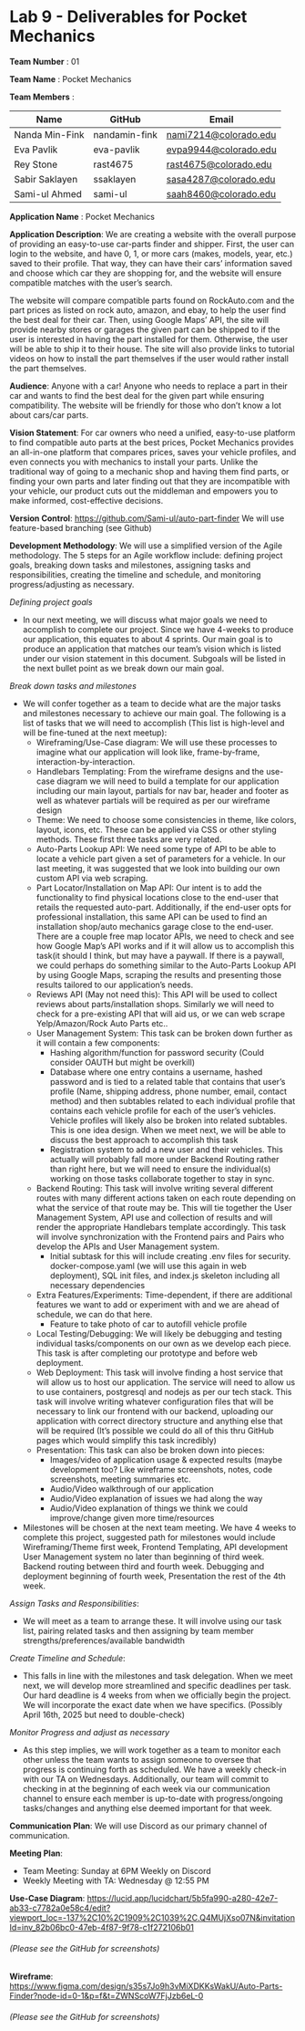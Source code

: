 # Lab 9 - Deliverables for Pocket Mechanics

**Team Number** : 01

**Team Name** : Pocket Mechanics

**Team Members** :

| Name | GitHub | Email |
| --- | --- | --- |
| Nanda Min-Fink | nandamin-fink | nami7214@colorado.edu |
| Eva Pavlik | eva-pavlik | evpa9944@colorado.edu |
| Rey Stone | rast4675 | rast4675@colorado.edu |
| Sabir Saklayen | ssaklayen | sasa4287@colorado.edu |
| Sami-ul Ahmed | sami-ul | saah8460@colorado.edu |

**Application Name** : Pocket Mechanics

**Application Description**: We are creating a website with the overall purpose of providing an easy-to-use car-parts finder and shipper. First, the user can login to the website, and have 0, 1, or more cars (makes, models, year, etc.) saved to their profile. That way, they can have their cars’ information saved and choose which car they are shopping for, and the website will ensure compatible matches with the user’s search.

The website will compare compatible parts found on RockAuto.com and the part prices as listed on rock auto, amazon, and ebay, to help the user find the best deal for their car. Then, using Google Maps’ API, the site will provide nearby stores or garages the given part can be shipped to if the user is interested in having the part installed for them. Otherwise, the user will be able to ship it to their house. The site will also provide links to tutorial videos on how to install the part themselves if the user would rather install the part themselves.

**Audience**: Anyone with a car! Anyone who needs to replace a part in their car and wants to find the best deal for the given part while ensuring compatibility. The website will be friendly for those who don’t know a lot about cars/car parts.

**Vision Statement**: For car owners who need a unified, easy-to-use platform to find compatible auto parts at the best prices, Pocket Mechanics provides an all-in-one platform that compares prices, saves your vehicle profiles, and even connects you with mechanics to install your parts. Unlike the traditional way of going to a mechanic shop and having them find parts, or finding your own parts and later finding out that they are incompatible with your vehicle, our product cuts out the middleman and empowers you to make informed, cost-effective decisions.

**Version Control**: https://github.com/Sami-ul/auto-part-finder
We will use feature-based branching (see Github)

**Development Methodology**: We will use a simplified version of the Agile methodology. The 5 steps for an Agile workflow include: defining project goals, breaking down tasks and milestones, assigning tasks and responsibilities, creating the timeline and schedule, and monitoring progress/adjusting as necessary.

*Defining project goals*
 - In our next meeting, we will discuss what major goals we need to accomplish to complete our project. Since we have 4-weeks to produce our application, this equates to about 4 sprints. Our main goal is to produce an application that matches our team’s vision which is listed under our vision statement in this document. Subgoals will be listed in the next bullet point as we break down our main goal.
 
*Break down tasks and milestones*
 - We will confer together as a team to decide what are the major tasks and milestones necessary to achieve our main goal. The following is a list of tasks that we will need to accomplish (This list is high-level and will be fine-tuned at the next meetup):
   - Wireframing/Use-Case diagram: We will use these processes to imagine what our application will look like, frame-by-frame, interaction-by-interaction.
   - Handlebars Templating: From the wireframe designs and the use-case diagram we will need to build a template for our application including our main layout,  partials for nav bar, header and footer as well as whatever partials will be required as per our wireframe design
   - Theme: We need to choose some consistencies in theme, like colors, layout, icons, etc. These can be applied via CSS or other styling methods. These first three tasks are very related.
   - Auto-Parts Lookup API: We need some type of API to be able to locate a vehicle part given a set of parameters for a vehicle. In our last meeting, it was suggested that we look into building our own custom API via web scraping.
   - Part Locator/Installation on Map API: Our intent is to add the functionality to find physical locations close to the end-user that retails the requested auto-part. Additionally, if the end-user opts for professional installation, this same API can be used to find an installation shop/auto mechanics garage close to the end-user. There are a couple free map locator APIs, we need to check and see how Google Map’s API works and if it will allow us to accomplish this task(it should I think, but may have a paywall. If there is a paywall, we could perhaps do something similar to the Auto-Parts Lookup API by using Google Maps, scraping the results and presenting those results tailored to our application’s needs. 
   - Reviews API (May not need this): This API will be used to collect reviews about parts/installation shops. Similarly we will need to check for a pre-existing API that will aid us, or we can web scrape Yelp/Amazon/Rock Auto Parts etc..
   - User Management System: This task can be broken down further as it will contain a few components:
       - Hashing algorithm/function for password security (Could consider OAUTH but might be overkill)
       - Database where one entry contains a username, hashed password and is tied to a related table that contains that user’s profile (Name, shipping address, phone number, email, contact method) and then subtables related to each individual profile that contains each vehicle profile for each of the user’s vehicles. Vehicle profiles will likely also be broken into related subtables. This is one idea design. When we meet next, we will be able to discuss the best approach to accomplish this task
       - Registration system to add a new user and their vehicles. This actually will probably fall more under Backend Routing rather than right here, but we will need to ensure the individual(s) working on those tasks collaborate together to stay in sync.
    - Backend Routing: This task will involve writing several different routes with many different actions taken on each route depending on what the service of that route may be. This will tie together the User Management System, API use and collection of results and will render the appropriate Handlebars template accordingly. This task will involve synchronization with the Frontend pairs and Pairs who develop the APIs and User Management system.
       - Initial subtask for this will include creating .env files for security. docker-compose.yaml (we will use this again in web deployment), SQL init files, and index.js skeleton including all necessary dependencies
    - Extra Features/Experiments: Time-dependent, if there are additional features we want to add or experiment with and we are ahead of schedule, we can do that here.
       - Feature to take photo of car to autofill vehicle profile
    - Local Testing/Debugging: We will likely be debugging and testing individual tasks/components on our own as we develop each piece. This task is after completing our prototype and before web deployment.
    - Web Deployment: This task will involve finding a host service that will allow us to host our application. The service will need to allow us to use containers, postgresql and nodejs as per our tech stack. This task will involve writing whatever configuration files that will be necessary to link our frontend with our backend, uploading our application with correct directory structure and anything else that will be required (It’s possible we could do all of this thru GitHub pages which would simplify this task incredibly)
    - Presentation: This task can also be broken down into pieces:
       - Images/video of application usage & expected results (maybe development too? Like wireframe screenshots, notes, code screenshots, meeting summaries etc.
       - Audio/Video walkthrough of our application
       - Audio/Video explanation of issues we had along the way
       - Audio/Video explanation of things we think we could improve/change given more time/resources
 - Milestones will be chosen at the next team meeting. We have 4 weeks to complete this project, suggested path for milestones would include Wireframing/Theme first week, Frontend Templating, API development User Management system no later than beginning of third week. Backend routing between third and fourth week. Debugging and deployment beginning of fourth week, Presentation the rest of the 4th week.
  
*Assign Tasks and Responsibilities*:
 - We will meet as a team to arrange these. It will involve using our task list, pairing related tasks and then assigning by team member strengths/preferences/available bandwidth
 
*Create Timeline and Schedule*:
 - This falls in line with the milestones and task delegation. When we meet next, we will develop more streamlined and specific deadlines per task. Our hard deadline is 4 weeks from when we officially begin the project. We will incorporate the exact date when we have specifics. (Possibly April 16th, 2025 but need to double-check)
 
*Monitor Progress and adjust as necessary*
 - As this step implies, we will work together as a team to monitor each other unless the team wants to assign someone to oversee that progress is continuing forth as scheduled. We have a weekly check-in with our TA on Wednesdays. Additionally, our team will commit to checking in at the beginning of each week via our communication channel to ensure each member is up-to-date with progress/ongoing tasks/changes and anything else deemed important for that week.

**Communication Plan**: We will use Discord as our primary channel of communication.

**Meeting Plan**:
 - Team Meeting: Sunday at 6PM Weekly on Discord
 - Weekly Meeting with TA: Wednesday @ 12:55 PM
 
**Use-Case Diagram**:
https://lucid.app/lucidchart/5b5fa990-a280-42e7-ab33-c7782a0e58c4/edit?viewport_loc=-137%2C10%2C1909%2C1039%2C.Q4MUjXso07N&invitationId=inv_82b06bc0-47eb-4f87-9f78-c1f272106b01

###### (Please see the GitHub for screenshots)


**Wireframe**:
https://www.figma.com/design/s35s7Jo9h3vMiXDKKsWakU/Auto-Parts-Finder?node-id=0-1&p=f&t=ZWNScoW7FjJzb6eL-0

###### (Please see the GitHub for screenshots)
